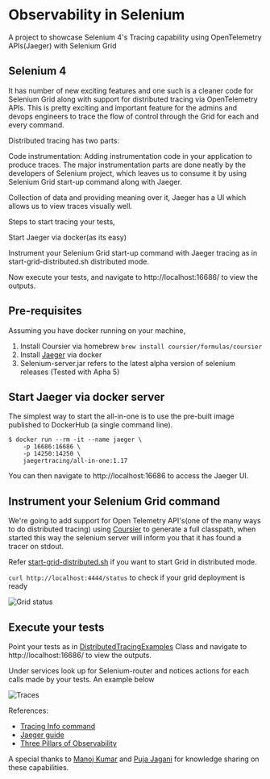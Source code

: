 # Observability in Selenium
A project to showcase Selenium 4's Tracing capability using OpenTelemetry APIs(Jaeger) with Selenium Grid
 

## Selenium 4

It has number of new exciting features and one such is a cleaner code for Selenium Grid along with support for distributed tracing via OpenTelemetry APIs. This is pretty exciting and important feature for the admins and devops engineers to trace the flow of control through the Grid for each and every command.

Distributed tracing has two parts:

Code instrumentation: Adding instrumentation code in your application to produce traces. The major instrumentation parts are done neatly by the developers of Selenium project, which leaves us to consume it by using Selenium Grid start-up command along with Jaeger.

Collection of data and providing meaning over it, Jaeger has a UI which allows us to view traces visually well.

Steps to start tracing your tests,

Start Jaeger via docker(as its easy)

Instrument your Selenium Grid start-up command with Jaeger tracing as in start-grid-distributed.sh distributed mode.

Now execute your tests, and navigate to http://localhost:16686/ to view the outputs.

## Pre-requisites
Assuming you have docker running on your machine,
1. Install Coursier via homebrew `brew install coursier/formulas/coursier`
2. Install [Jaeger](https://www.jaegertracing.io/download/) via docker
3. Selenium-server.jar refers to the latest alpha version of selenium releases (Tested with Apha 5)

## Start Jaeger via docker server
The simplest way to start the all-in-one is to use the pre-built image published to DockerHub (a single command line).

```
$ docker run --rm -it --name jaeger \
    -p 16686:16686 \
    -p 14250:14250 \
    jaegertracing/all-in-one:1.17
  ```
You can then navigate to http://localhost:16686 to access the Jaeger UI.

## Instrument your Selenium Grid command
We're going to add support for Open Telemetry API's(one of the many ways to do distributed tracing) using [Coursier](https://get-coursier.io/docs/overview) to generate a full classpath, when started this way the selenium server will inform you that it has found a tracer on stdout.

Refer [start-grid-distributed.sh](/start-grid-distributed.sh) if you want to start Grid in distributed mode.

```curl http://localhost:4444/status``` to check if your grid deployment is ready

![Grid status](/images/selenium_grid_status.jpg)

## Execute your tests
Point your tests as in [DistributedTracingExamples](src/test/java/com/vin/tests/GridTest.java) Class and navigate to http://localhost:16686/ to view the outputs.

Under services look up for Selenium-router and notices actions for each calls made by your tests. An example below

![Traces](/images/jaeger_traces.jpg)

References:
* [Tracing Info command](https://github.com/SeleniumHQ/selenium/)
* [Jaeger guide](https://www.jaegertracing.io/docs/1.17/getting-started/)
* [Three Pillars of Observability](https://learning.oreilly.com/library/view/distributed-systems-observability/9781492033431/ch04.html)

A special thanks to [Manoj Kumar](https://github.com/manoj9788) and [Puja Jagani](https://github.com/pujagani) for knowledge sharing on these capabilities.